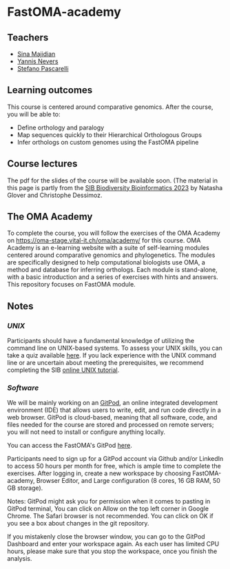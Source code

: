 # FastOMA-academy



## Teachers

* [Sina Majidian](https://sinamajidian.github.io/)
* [Yannis Nevers](https://lab.dessimoz.org/people/yannis_nevers)
* [Stefano Pascarelli](https://scholar.google.com/citations?user=UU4EztcAAAAJ)



## Learning outcomes

This course is centered around comparative genomics. After the course, you will be able to:

* Define orthology and paralogy
* Map sequences quickly to their Hierarchical Orthologous Groups
* Infer orthologs on custom genomes using the FastOMA pipeline

## Course lectures

The pdf for the slides of the course will be available soon. 
(The material in this page is partly from the [SIB Biodiversity Bioinformatics 2023](https://github.com/DessimozLab/SIBBiodiversityBioinformatics2023/tree/main) by Natasha Glover and Christophe Dessimoz.

## The OMA Academy

To complete the course, you will follow the exercises of the OMA Academy on https://oma-stage.vital-it.ch/oma/academy/ for this course. OMA Academy is an e-learning website with a suite of self-learning modules centered around comparative genomics and phylogenetics. The modules are specifically designed to help computational biologists use OMA, a method and database for inferring orthologs. Each module is stand-alone, with a basic introduction and a series of exercises with hints and answers.
This repository focuses on FastOMA module.



## Notes


### _UNIX_

Participants should have a fundamental knowledge of utilizing the command line on UNIX-based systems. To assess your UNIX skills, you can take a quiz available [here](https://docs.google.com/forms/d/e/1FAIpQLSd2BEWeOKLbIRGBT_aDEGPce1FOaVYBbhBiaqcaHoBKNB27MQ/viewform?usp=sf_link). If you lack experience with the UNIX command line or are uncertain about meeting the prerequisites, we recommend completing the SIB [online UNIX tutorial](https://edu.sib.swiss/pluginfile.php/2878/mod_resource/content/4/couselab-html/content.html). 


### _Software_

We will be mainly working on an [GitPod](https://gitpod.io/), an online integrated development environment (IDE) that allows users to write, edit, and run code directly in a web browser. GitPod is cloud-based, meaning that all software, code, and files needed for the course are stored and processed on remote servers; you will not need to install or configure anything locally.
 
You can access the FastOMA's GitPod [here](https://gitpod.io/#https://github.com/sinamajidian/FastOMA-academy).


Participants need to sign up for a GitPod account via Github and/or LinkedIn to access 50 hours per month for free, which is ample time to complete the exercises. After logging in, create a new workspace by choosing FastOMA-academy, Browser Editor, and Large configuration (8 cores, 16 GB RAM, 50 GB storage). 

Notes: 
GitPod might ask you for permission when it comes to pasting in GitPod terminal, You can click on Allow on the top left corner in Google Chrome. The Safari browser is not recommended. 
You can click on OK if you see a box about changes in the git repository.

If you mistakenly close the browser window, you can go to the GitPod Dashboard and enter your workspace again.
As each user has limited CPU hours, please make sure that you stop the workspace, once you finish the analysis.   


